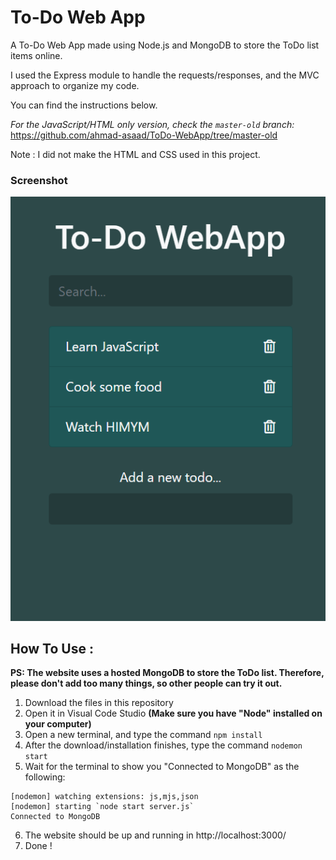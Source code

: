 # To-Do Web App

A To-Do Web App made using Node.js
and MongoDB to store the ToDo list items online.

I used the Express module to handle the requests/responses,
and the MVC approach to organize my code.

You can find the instructions below.


*For the JavaScript/HTML only version, check the `master-old` branch:* https://github.com/ahmad-asaad/ToDo-WebApp/tree/master-old


Note : I did not make the HTML and CSS used in this project.

### Screenshot

![Screenshot](screenshot/screenshot.png?raw=true)

## How To Use :

**PS: The website uses a hosted MongoDB to store the ToDo list. Therefore, please don't add too many things, so other people can try it out.**

1. Download the files in this repository
2. Open it in Visual Code Studio **(Make sure you have "Node" installed on your computer)**
3. Open a new terminal, and type the command `npm install`
4. After the download/installation finishes, type the command `nodemon start`
5. Wait for the terminal to show you "Connected to MongoDB" as the following:
```console
[nodemon] watching extensions: js,mjs,json
[nodemon] starting `node start server.js`
Connected to MongoDB
`````
6. The website should be up and running in http://localhost:3000/
7. Done !

